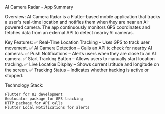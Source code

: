 AI Camera Radar - App Summary

Overview:
AI Camera Radar is a Flutter-based mobile application that tracks a user's real-time location and notifies them when they are near an AI-powered camera. The app continuously monitors GPS coordinates and fetches data from an external API to detect nearby AI cameras.

Key Features:
✅ Real-Time Location Tracking – Uses GPS to track user movement.
✅ AI Camera Detection – Calls an API to check for nearby AI cameras.
✅ Push Notifications – Alerts users when they are close to an AI camera.
✅ Start Tracking Button – Allows users to manually start location tracking.
✅ Live Location Display – Shows current latitude and longitude on the screen.
✅ Tracking Status – Indicates whether tracking is active or stopped.

Technology Stack:

    Flutter for UI development
    Geolocator package for GPS tracking
    HTTP package for API calls
    Flutter Local Notifications for alerts
